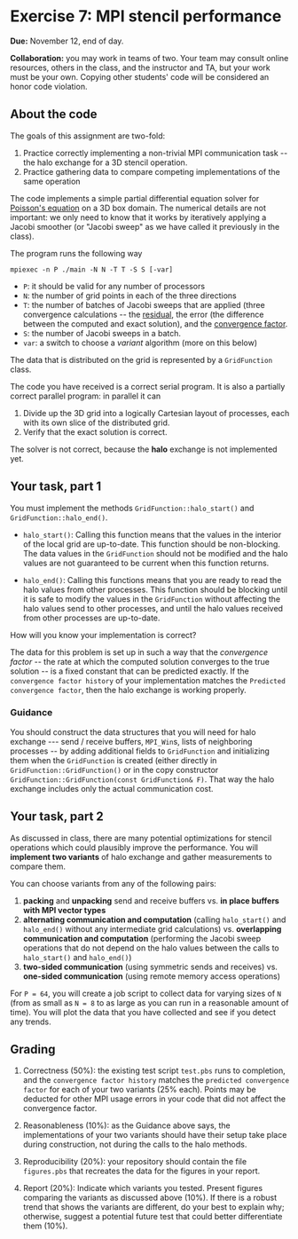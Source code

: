 
# Exercise 7: MPI stencil performance

**Due:** November 12, end of day.

**Collaboration:** you may work in teams of two.  Your team may consult online
resources, others in the class, and the instructor and TA, but your work must
be your own.  Copying other students' code will be considered an honor code
violation.

## About the code

The goals of this assignment are two-fold:

1. Practice correctly implementing a non-trivial MPI communication task -- the halo exchange for a 3D stencil operation.
2. Practice gathering data to compare competing implementations of the same operation

The code implements a simple partial differential equation solver for [Poisson's equation](https://en.wikipedia.org/wiki/Poisson's_equation)
on a 3D box domain.  The numerical details are not important: we only need to know that it works by iteratively applying
a Jacobi smoother (or "Jacobi sweep" as we have called it previously in the class).

The program runs the following way

```
mpiexec -n P ./main -N N -T T -S S [-var]
```

- `P`: it should be valid for any number of processors
- `N`: the number of grid points in each of the three directions
- `T`: the number of batches of Jacobi sweeps that are applied (three convergence calculations -- the [residual](https://en.wikipedia.org/wiki/Residual_(numerical_analysis)),
       the error (the difference between the computed and exact solution), and the [convergence factor](https://en.wikipedia.org/wiki/Rate_of_convergence).
- `S`: the number of Jacobi sweeps in a batch.
- `var`: a switch to choose a _variant_ algorithm (more on this below)

The data that is distributed on the grid is represented by a `GridFunction` class.

The code you have received is a correct serial program.  It is also a partially correct parallel program: in parallel it can

1. Divide up the 3D grid into a logically Cartesian layout of processes, each with its own slice of the distributed grid.
2. Verify that the exact solution is correct.

The solver is not correct, because the **halo** exchange is not implemented yet.

## Your task, part 1

You must implement the methods `GridFunction::halo_start()` and `GridFunction::halo_end()`.

- `halo_start()`: Calling this function means that the values in the interior of the local grid are up-to-date.
   This function should be non-blocking. The data values in the `GridFunction` should not be modified
   and the halo values are not guaranteed to be current when this function returns.

- `halo_end()`: Calling this functions means that you are ready to read the halo values from other processes.
   This function should be blocking until it is safe to modify the values in the `GridFunction` without affecting the
   halo values send to other processes, and until the halo values received from other processes are up-to-date.

How will you know your implementation is correct?

The data for this problem is set up in such a way that the _convergence factor_ -- the rate at which the computed
solution converges to the true solution -- is a fixed constant that can be predicted exactly.  If the `convergence factor history`
of your implementation matches the `Predicted convergence factor`, then the halo exchange is working properly.

### Guidance

You should construct the data structures that you will need for halo exchange
--- send / receive buffers, `MPI_Win`s, lists of neighboring processes -- by
adding additional fields to `GridFunction` and initializing them when the
`GridFunction` is created (either directly in `GridFunction::GridFunction()` or
in the copy constructor `GridFunction::GridFunction(const GridFunction& F)`.
That way the halo exchange includes only the actual communication cost.

## Your task, part 2

As discussed in class, there are many potential optimizations for stencil operations which could plausibly improve the performance.
You will **implement two variants** of halo exchange and gather measurements to compare them.

You can choose variants from any of the following pairs:

1. **packing** and **unpacking** send and receive buffers vs. **in place buffers with MPI vector types**
2. **alternating communication and computation** (calling `halo_start()` and `halo_end()` without any intermediate grid calculations) vs.
   **overlapping communication and computation** (performing the Jacobi sweep operations that do not depend on the halo values
   between the calls to `halo_start()` and `halo_end()`)
3. **two-sided communication** (using symmetric sends and receives) vs. **one-sided communication** (using remote memory access operations)

For `P = 64`, you will create a job script to collect data for varying sizes of `N` (from as small as `N = 8` to as large as you can run in a reasonable
amount of time).  You will plot the data that you have collected and see if you detect any trends.

## Grading

1. Correctness (50%): the existing test script `test.pbs` runs to completion, and the `convergence factor history` matches the `predicted convergence factor`
   for each of your two variants (25% each).  Points may be deducted for other MPI usage errors in your code that did not affect the convergence factor.

2. Reasonableness (10%): as the Guidance above says, the implementations of your two variants should have their setup take place during construction,
   not during the calls to the halo methods.

3. Reproducibility (20%): your repository should contain the file `figures.pbs` that recreates the data for the figures in your report.

4. Report (20%): Indicate which variants you tested.  Present figures comparing the variants as discussed above (10%).  If there is a robust 
   trend that shows the variants are different, do your best to explain why;
   otherwise, suggest a potential future test that could better differentiate
   them (10%).
